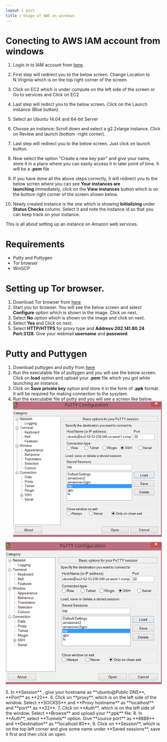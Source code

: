 ```yaml
---
layout : post
title : Usage of AWS on windows
---
```


# Conecting to AWS IAM account from windows

1. Login in to IAM account from [here](https://ee622.signin.aws.amazon.com/console).
2. First step will redirect you to the below screen. Change Location to N.Virginia which is on the top right corner of the screen.

3. Click on EC2 which is under compute on the left side of the screen or Go to services and Click on EC2
4. Last step will redirct you to the below screen. Click on the Launch instance (Blue button).
5. Select an Ubuntu 14.04 and 64-bit Server 
6. Choose an instance: Scroll down and select a g2.2xlarge instance. Click on Review and launch (bottom -right corner).
7. Last step will redirect you to the below screen. Just click on launch button.
8. Now select the option "Create a new key pair" and give your name, store it in a place where you can easily access it in later point of time. It will be a **.pem** file
9. If you have done all the above steps correctly, it will redirect you to the below scrren where you can see **Your instances are launching**.Immediately, click on the **View instances** button which is on the bottom right corner of the screen shown below.
10. Newly created instance is the one which is showing **Initializing** under **Status Checks** column. Select it and note the instance id so that you can keep track on your instance. 

This is all about setting up an instance on Amazon web services.

# Requirements
* Putty and Puttygen
* Tor browser
* WinSCP

# Setting up Tor browser.
1. Download Tor browser from [here](https://www.torproject.org/download/download-easy.html.en)
2. Start you tor browser. You will see the below screen and select **Configure** option which is shown in the image. Click on next.
3. Select **No** option which is shown on the image and click on next.
4. Select **Yes** and Click on next.
5. Select **HTTP/HTTPS** for proxy type and **Address:202.141.80.24 Port:3128**. Give your webmail **username** and **password**.

# Putty and Puttygen
1. Download puttygen and putty from [here](https://winscp.net/eng/download.php)
2. Run the executable file of puttygen and you will see the below screen. Click on **load** option and upload your **.pem** file which you got while launching an instance.
3. Click on **Save private key** option and store it in the form of **.ppk** format. It will be required for making connection to the sysytem.
4. Run the executable file of putty and you will see a screen like below.
![Scrren](/images/AWS/Putty_1.PNG)
<p align="center">
  <img src="/images/AWS/Putty_1.PNG"/>
</p>
5. In **Session** , give your hostname as **ubuntu@Public DNS**, **Port** as **22**. 
6. Click on **proxy**, which is on the left side of the window. Select **SOCKS5** and **Proxy hostname** as **localhost** and **port** as **22**.
7. Click on **Auth**, which is on the left side of the window. Select **Browse** and upload your **.ppk** file.
8. In **Auth**, select **Tunnels** option. Give **source port** as **8888** and **Destination** as **localhost:80**.
9. Click on **Session**, which is on the top left corner and give some name under **Saved sessions**, save it first and then click on open.


